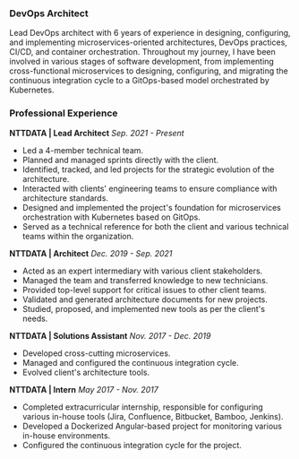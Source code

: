 ### DevOps Architect
Lead DevOps architect with 6 years of experience in designing, configuring, and implementing microservices-oriented architectures, DevOps practices, CI/CD, and container orchestration.
Throughout my journey, I have been involved in various stages of software development, from implementing cross-functional microservices to designing, configuring, and migrating the continuous integration cycle to a GitOps-based model orchestrated by Kubernetes.
### Professional Experience
**NTTDATA | Lead Architect**
*Sep. 2021 - Present*
- Led a 4-member technical team.
- Planned and managed sprints directly with the client.
- Identified, tracked, and led projects for the strategic evolution of the architecture.
- Interacted with clients' engineering teams to ensure compliance with architecture standards.
- Designed and implemented the project's foundation for microservices orchestration with Kubernetes based on GitOps.
- Served as a technical reference for both the client and various technical teams within the organization.

**NTTDATA | Architect**
*Dec. 2019 - Sep. 2021*
- Acted as an expert intermediary with various client stakeholders.
- Managed the team and transferred knowledge to new technicians.
- Provided top-level support for critical issues to other client teams.
- Validated and generated architecture documents for new projects.
- Studied, proposed, and implemented new tools as per the client's needs.

**NTTDATA | Solutions Assistant**
*Nov. 2017 - Dec. 2019*
- Developed cross-cutting microservices.
- Managed and configured the continuous integration cycle.
- Evolved client's architecture tools.

**NTTDATA | Intern**
*May 2017 - Nov. 2017*
- Completed extracurricular internship, responsible for configuring various in-house tools (Jira, Confluence, Bitbucket, Bamboo, Jenkins).
- Developed a Dockerized Angular-based project for monitoring various in-house environments.
- Configured the continuous integration cycle for the project.

